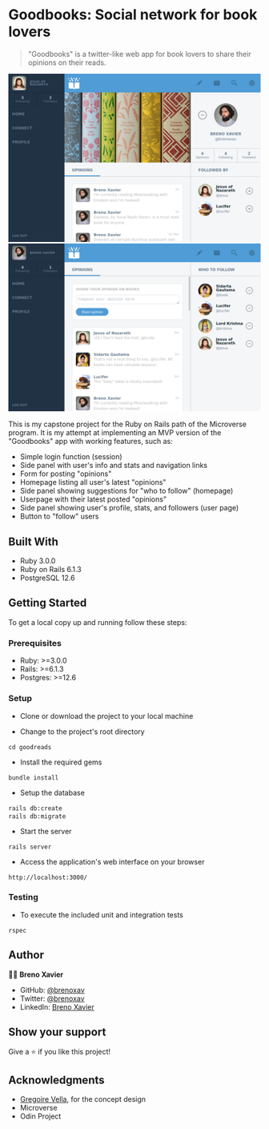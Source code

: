 # Goodbooks: Social network for book lovers

> "Goodbooks" is a twitter-like web app for book lovers to share their opinions on their reads.

![Screenshot](./screenshots/screenshot-1.png)
![Screenshot](./screenshots/screenshot-2.png)

This is my capstone project for the Ruby on Rails path of the Microverse program.
It is my attempt at implementing an MVP version of the "Goodbooks" app with working features, such as:
- Simple login function (session)
- Side panel with user's info and stats and navigation links
- Form for posting "opinions"
- Homepage listing all user's latest "opinions"
- Side panel showing suggestions for "who to follow" (homepage)
- Userpage with their latest posted "opinions"
- Side panel showing user's profile, stats, and followers (user page)
- Button to "follow" users

## Built With

- Ruby 3.0.0
- Ruby on Rails 6.1.3
- PostgreSQL 12.6

<!-- ## Live Demo -->

<!-- [Take a look at a live demo of this app](https://####.herokuapp.com/) -->

## Getting Started

To get a local copy up and running follow these steps:

### Prerequisites

- Ruby: >=3.0.0
- Rails: >=6.1.3
- Postgres: >=12.6

### Setup

- Clone or download the project to your local machine

- Change to the project's root directory
```
cd goodreads
```

- Install the required gems
```
bundle install
```

- Setup the database
```
rails db:create
rails db:migrate
```

- Start the server
```
rails server
```

- Access the application's web interface on your browser
```
http://localhost:3000/
```
### Testing

- To execute the included unit and integration tests
```
rspec
```

## Author

👨‍💻 **Breno Xavier**

- GitHub: [@brenoxav](https://github.com/brenoxav)
- Twitter: [@brenoxav](https://twitter.com/brenoxav)
- LinkedIn: [Breno Xavier](https://linkedin.com/in/brenoxav)

## Show your support

Give a ⭐️ if you like this project!

## Acknowledgments

- [Gregoire Vella](https://www.behance.net/gregoirevella), for the concept design
- Microverse
- Odin Project